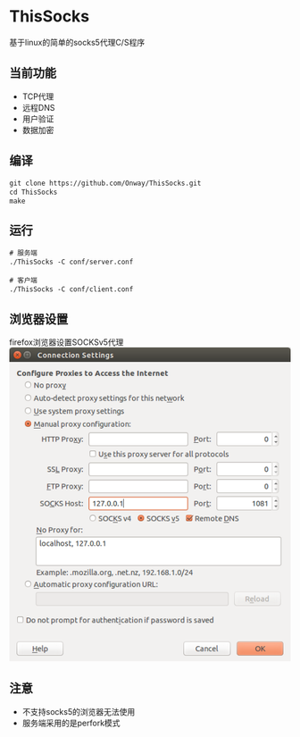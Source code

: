 # ThisSocks
基于linux的简单的socks5代理C/S程序

## 当前功能
* TCP代理
* 远程DNS
* 用户验证
* 数据加密

## 编译
    git clone https://github.com/Onway/ThisSocks.git
	cd ThisSocks
	make

## 运行
    # 服务端
	./ThisSocks -C conf/server.conf

	# 客户端
	./ThisSocks -C conf/client.conf

## 浏览器设置
firefox浏览器设置SOCKSv5代理  
![image](https://github.com/Onway/ThisSocks/raw/master/img/setting.png)

## 注意
* 不支持socks5的浏览器无法使用
* 服务端采用的是perfork模式
